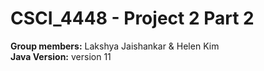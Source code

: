 # CSCI_4448 - Project 2 Part 2
**Group members:** Lakshya Jaishankar & Helen Kim <br />
**Java Version:** version 11
